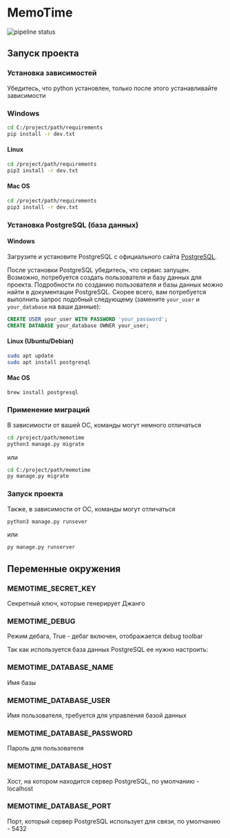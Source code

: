 # MemoTime
![pipeline status](https://gitlab.crja72.ru/django/2024/autumn/course/team-1/badges/main/pipeline.svg)
## Запуск проекта
### Установка зависимостей
Убедитесь, что python установлен, только после этого устанавливайте зависимости
### Windows
```bash
cd C:/project/path/requirements
pip install -r dev.txt
```
#### Linux
```bash
cd /project/path/requirements
pip3 install -r dev.txt
```
#### Mac OS
```bash
cd /project/path/requirements
pip3 install -r dev.txt
```
### Установка PostgreSQL (база данных)
#### Windows
Загрузите и установите PostgreSQL с официального сайта [PostgreSQL](https://www.postgresql.org/download/).

После установки PostgreSQL убедитесь, что сервис запущен. Возможно, потребуется создать пользователя и базу данных для проекта. Подробности по созданию пользователя и базы данных можно найти в документации PostgreSQL. Скорее всего, вам потребуется выполнить запрос подобный следующему (замените `your_user` и `your_database` на ваши данные):
```sql
CREATE USER your_user WITH PASSWORD 'your_password';
CREATE DATABASE your_database OWNER your_user;
```
#### Linux (Ubuntu/Debian)
```bash
sudo apt update
sudo apt install postgresql
```
#### Mac OS
```bash
brew install postgresql
```
### Применение миграций
В зависимости от вашей ОС, команды могут немного отличаться
```bash
cd /project/path/memotime
python3 manage.py migrate
```
или
```bash
cd C:/project/path/memotime
py manage.py migrate
```
### Запуск проекта
Также, в зависимости от ОС, команды могут отличаться
```bash
python3 manage.py runsever
```
или
```bash
py manage.py runserver
```
## Переменные окружения
### MEMOTIME_SECRET_KEY
Секретный ключ, которые генерирует Джанго
### MEMOTIME_DEBUG
Режим дебага, True - дебаг включен, отображается debug toolbar

Так как используется база данных PostgreSQL ее нужно настроить:
### MEMOTIME_DATABASE_NAME
Имя базы
### MEMOTIME_DATABASE_USER
Имя пользователя, требуется для управления базой данных
### MEMOTIME_DATABASE_PASSWORD
Пароль для пользователя
### MEMOTIME_DATABASE_HOST
Хост, на котором находится сервер PostgreSQL, по умолчанию - localhost
### MEMOTIME_DATABASE_PORT
Порт, который сервер PostgreSQL использует для связи, по умолчанию - 5432
